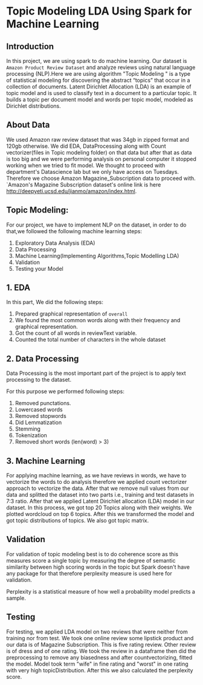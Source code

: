 #  Topic Modeling LDA Using Spark for Machine Learning 




## Introduction 

In this project, we are using spark to do machine learning. Our dataset is  `Amazon Product Review Dataset` and analyze reviews using natural language processing (NLP).Here we are using  algorithm "Topic Modeling " is a type of statistical modeling for discovering the abstract “topics” that occur in a collection of documents. Latent Dirichlet Allocation (LDA) is an example of topic model and is used to classify text in a document to a particular topic. It builds a topic per document model and words per topic model, modeled as Dirichlet distributions.


## About Data 

We used Amazon raw review dataset that was 34gb in zipped format and 120gb otherwise. We did EDA, DataProcessing along with Count vectorizer(files in Topic modeling folder) on that data but after that as data is too big and we were performing analysis on personal computer it stopped working when we tried to fit model. We thought to proceed with department's Datascience lab but we only have access on Tuesdays. Therefore we choose Amazon Magazine_Subscription data to proceed with.
`Amazon's Magazine Subscription dataset's online link is here http://deepyeti.ucsd.edu/jianmo/amazon/index.html.

## Topic Modeling:

For our project, we have to implement NLP on the dataset, in order to do that,we followed the following machine learning steps:

1. Exploratory Data Analysis (EDA)
2. Data Processing 
3. Machine Learning(Implementing Algorithms,Topic Modelling LDA)
4. Validation
5. Testing your Model

## 1. EDA 

In this part, We did the following steps:

1. Prepared graphical representation of `overall`
2. We found the most common words along with their frequency and graphical representation.
3. Got the count of all words in reviewText variable.
4. Counted the total number of characters in the whole dataset


## 2. Data Processing

Data Processing is the most important part of the project is to apply text processing to the dataset. 

For this purpose we performed following steps:

1. Removed punctations.
2. Lowercased words
3. Removed stopwords
4. Did Lemmatization
5. Stemming
6. Tokenization
7. Removed short words (len(word) > 3)

## 3. Machine Learning

For applying machine learning, as we have reviews in words, we have to vectorize the words to do analysis therefore we applied count vectorizer approach to vectorize the data. After that we remove null values from our data and splitted the dataset into two parts i.e., training and test datasets in 7:3 ratio. After that we applied Latent Dirichlet allocation (LDA) model in our dataset. In this process, we got top 20 Topics along with their weights. We plotted wordcloud on top 6 topics. After this we transformed the model and got topic distributions of topics. We also got topic matrix.

## Validation

For validation of topic modeling best is to do coherence score as this measures score a single topic by measuring the degree of semantic similarity between high scoring words in the topic but Spark doesn't have any package for that therefore perplexity measure is used here for validation.

Perplexity is a statistical measure of how well a probability model predicts a sample.

## Testing

For testing, we applied LDA model on two reviews that were neither from training nor from test. We took one online review some lipstick product and our data is of Magazine Subscription. This is five rating review. Other review is of dress and of one rating. We took the review in a dataframe then did the preprocessing to remove any biasedness and after countvectorizing, fitted the model. Model took term "wife" in fine rating and "worst" in one rating with very high topicDistribution. After this we also calculated the perplexity score.







